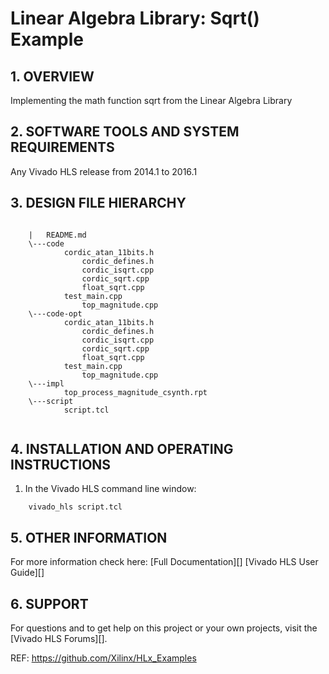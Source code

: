 Linear Algebra Library: Sqrt() Example
======================================

## 1. OVERVIEW

Implementing the math function sqrt from the Linear Algebra Library 

## 2. SOFTWARE TOOLS AND SYSTEM REQUIREMENTS

Any Vivado HLS release from 2014.1 to 2016.1

## 3. DESIGN FILE HIERARCHY
```
	
	|   README.md
	\---code
			cordic_atan_11bits.h
		        cordic_defines.h
		    	cordic_isqrt.cpp
		    	cordic_sqrt.cpp
		    	float_sqrt.cpp
			test_main.cpp
    			top_magnitude.cpp
	\---code-opt
			cordic_atan_11bits.h
		        cordic_defines.h
		    	cordic_isqrt.cpp
		    	cordic_sqrt.cpp
		    	float_sqrt.cpp
			test_main.cpp
    			top_magnitude.cpp
	\---impl
			top_process_magnitude_csynth.rpt
	\---script
			script.tcl
			
```

## 4. INSTALLATION AND OPERATING INSTRUCTIONS

1. In the Vivado HLS command line window:

```
	vivado_hls script.tcl
```

## 5. OTHER INFORMATION

For more information check here: 
[Full Documentation][]
[Vivado HLS User Guide][]

## 6. SUPPORT

For questions and to get help on this project or your own projects, visit the [Vivado HLS Forums][]. 


REF: https://github.com/Xilinx/HLx_Examples
